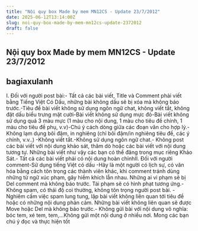 ```yaml
---
title: "Nội quy box Made by mem MN12CS - Update 23/7/2012"
date: 2025-06-12T13:14:00Z
slug: noi-quy-box-made-by-mem-mn12cs-update-2372012
draft: false
---
```


## Nội quy box Made by mem MN12CS - Update 23/7/2012

## bagiaxulanh

I. Đối với người post bài:- Tất cả các bài viết, Title và Comment phải viết bằng Tiếng Việt Có Dấu, những bài không dấu sẽ bị xóa mà không báo trước.-Tiêu đề bài viết không sử dụng ngôn ngữ chat, không viết tắt, không đặt dấu biểu trưng mặt cười-Bài viết không sử dụng mực đỏ-Bài viết không sử dụng quá 3 màu mực (1 màu cho nội dung, 1 màu cho tiêu đề chính, 1 màu cho tiêu đề phụ, v.v)-Chú ý cách dòng giữa các đoạn văn cho hợp lý.-Không lạm dụng bôi đậm, in nghiêng (chỉ bôi đậm/in nghiêng tiêu đề, các ý chính, v.v..) -Không viết tắt.-Không sử dụng ngôn ngữ chat.- Không post các bài viết với nội dung khảo sát, thăm dò hoặc các bài viết với nội dung tương tự. Những bài viết như vậy các bạn có thể đăng trong mục riêng Khảo Sát.- Tất cả các bài viết phải có nội dung hoàn chỉnhII. Đối với người comment-Sử dụng tiếng Việt có dấu -Hãy là một người có lịch sự, có văn hóa bằng cách tôn trọng các thành viên khác, khi comment tránh dùng những từ ngữ xúc phạm, gây hiềm khích lẫn nhau. Những ai vi phạm sẽ bị Del comment mà không báo trước. Tái phạm sẽ có hình phạt tương ứng.- Không spam, có thái độ coi thường, không tôn trọng người post bài. - Nghiêm cấm việc spam lung tung, lập bài viết không liên quan tới tiêu đề hoặc có những nội dung phản cảm. Những bài viết không liên quan sẽ được Move hoặc Del mà không báo trước.- Không gửi bài với nội dung vô nghĩa: bóc tem, xé tem, tem,...Không gửi một nội dung ở nhiều nơi.
Mong các bạn chú ý đọc và thực hiện tốt
